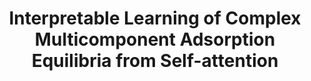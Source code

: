 ---
title: "Interpretable Learning of Complex Multicomponent Adsorption Equilibria from Self-attention"
authors: "Sun, Y., **Josephson, T. R.**, Siepmann, J. I."
pub_date: '2020-12-01'
journal: 'ML4Molecules Workshop @ NeurIPS'
image: '/static/img/pub/2020_sun.png'
pdf: '/static/pdf/publications/sun_2020.pdf'

links:
- name: Machine Learning for Molecules Workshop at NeurIPS 2020
  url: https://ml4molecules.github.io

---